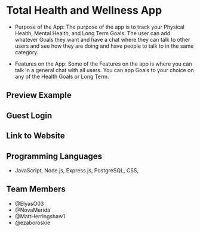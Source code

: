 # Total Health and Wellness App

* Purpose of the App: The purpose of the app is to track your Physical Health, Mental Health, and Long Term Goals. The user can add whatever Goals they want and have a chat where they can talk to other users and see how they are doing and have people to talk to in the same category.

* Features on the App: Some of the Features on the app is where you can talk in a general chat with all users. You can app Goals to your choice on any of the Health Goals or Long Term. 

## Preview Example

## Guest Login

## Link to Website


## Programming Languages
* JavaScript, Node.js, Express.js, PostgreSQL, CSS, 

## Team Members
* @ElyasO03
* @NovaMerida
* @MattHerringshaw1
* @ezaboroskie
